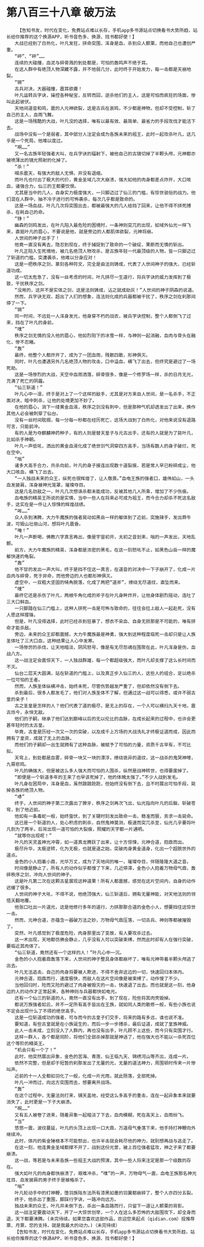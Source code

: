 # 第八百三十八章 破万法
        【告知书友，时代在变化，免费站点难以长存，手机app多书源站点切换看书大势所趋，站长给你推荐的这个换源APP，听书音色多、换源、找书都好使！】
       大战已经到了白热化，叶凡发狂，拼命突围，浑身是血，杀到众人颤栗，而他自己也遭创严重。
       “砰”、“砰”……
       连续的大碰撞，血泥与碎骨溅的到处都是，可怕的轰鸣声不绝于耳。
       在这人群中有绝顶人物深藏不露，并不他弱几分，此时终于开始发力，每一击都是天崩地裂。
       “锵”
       古兵对决，大器碰撞，震耳欲聋！
       叶凡运转兵字诀，操控各种秘宝，反转而回，逆杀他们的主人，这是可怕而疯狂的场面，惨叫此起彼伏。
       天地间道音和鸣，震的人元神欲裂，这是古兵在哀鸣，不少都是神物，但却不受控制，斩了自己的主人，血雨飞舞。
       这是一场残酷的大战，叶凡没的选择，唯有以最有效、最简单、最省力的手段攻伐才能活下去。
       战场中没有一个是弱者，其中部分人注定会成为各族未来的祖王，此时一起攻杀叶凡，这几乎是一个死局，他难以度过。
       “啊……”
       又一名古族年轻强者大叫，在兵字诀的辐射下，被他自己的古镜切掉了半颗头颅，元神都亦被喷薄出的镜光照射的化掉了。
       “杀！”
       喊杀震天，有强大的敌人无惧，并没有退缩。
       而叶凡也付出了极大的代价，黄金圣域几次大崩溃，强大如他的肉身都差点炸开，大口咳血，诸强合力，仙三的王都要饮恨。
       尤其是当中的几人，自身实力极度强大，一只脚迈过了仙三的门槛，有惊世骇俗的战力。他们混在人群中，抽不冷子进行的可怖袭杀，每次几乎都是致命的。
       这是一场血战，叶凡几次将突围出去，都被最强大的几人给挡了回来，让他不得不拼死搏杀，在耗自己的命。
       “铮！”
       幽森的剑鸣发出，在叶凡陷入最危险的困境时，一条神则突兀的出现，如域外仙光一样飞来，直抵叶凡的眉心，不要说是他，就是旁边的人都肌体欲裂，元神将崩。
       人世间的神子出手了！
       他竟一直没有离去，隐忍到现在，终于捕捉到了致命的一个破绽，果断而无情的斩出。
       叶凡正陷入生死境地，被几名绝顶人物攻杀，是古族年轻一代最顶级的人物，皆一只脚迈过了斩道的门槛，突遭袭杀，他难以分身应对！
       这是一把秩序之剑，篆刻各种符文，完全是由法则铸成，代表了人世间神子的强大，已经斩道功成。
       这一切太危急了，没有一丝考虑的时间，叶凡拼尽一生道行，将兵字诀的威力发挥到了极致，干扰秩序之剑。
       “没用的，这并不是实体之剑，这是法则铸成，沾之就成劫灰！”人世间的神子阴森的说道。
       然而，兵字诀无双，超出了人们的想象，连法则化成的兵器都被干扰了，秩序之剑在刹那间停了一下。
       “锵”
       同一时间，不远处一人浑身发光，他身穿不朽的战衣，被兵字诀控制，整个人都倒飞了过来，挡在了叶凡的身前。
       “噗”
       秩序之剑无情的没入他的眉心，他如烈阳下的冰雪一样，与神则一起消融，血肉与骨头在融化，惨不忍睹。
       “轰”
       最终，他整个人都炸开了，成为了一团血雨，残骸四散，形神俱灭。
       同时，叶凡也遭遇另外几名绝顶人物的攻击，口中溢血，横飞了出去，但终究是避过了一场死劫。
       这是一场惨烈的大战，天空中血雨洒落，碎骨很多，像是一个修罗场一样，杀的日月无光，充满了死亡的阴霾。
       “仙三斩道！”
       叶凡心中一凛，终于是对上了一个这样的敌手，尤其是对方来自人世间，是一名杀手，不正面对决，暗中刺杀，让他的处境更加不妙了。
       在他的眉心，淌下一缕黄金血液，秩序之剑没有刺中，但是那种气机却透发出了出来，换作其他人必会被刺穿了仙台。
       没有一丝时间耽搁，每一分每一秒都在经历死亡，这场大战到了白热化，对他来说没有退路可言，只能前冲。
       有的人是为夺麒麟神药种子，有的人则是替天皇子与元古出手，还有的人就是为了毙叶凡，比如杀手神朝。
       叶凡一声低吼，洒出的黄金血液化成了绝世剑气洞穿四方高手，当场有数人的身子破烂，死在空中。
       “嗡”
       诸多大高手合力，共杀向前，叶凡的身子接连出现数十道裂痕，若是常人早已粉碎成尘，他大口咳血，横飞了出去。
       “一人独战未来的众王，纵死也很辉煌了，让人敬畏。”血电王族的强者口，雄伟如山，一头血发披肩，浑身被神光笼罩，璀璨夺目。
       这是几名劲敌之一，叶凡几次想诛杀都未能成功，反被其他几人所乘，增加了不少伤痕。
       血电族的精英王所说的是实情，当中一些人在将来必可成为祖王，而今合力却杀不死这名敌手，这实在是一件让人惊悚的辉煌战绩。
       “哞……”
       众人杀到沸腾，大力牛魔族的强者晃动如黑岳一样的躯体到了近前，突施辣手，发出莽牛波，可毁山壮丽山河，想将叶凡震昏。
       “唵！”
       叶凡一声断喝，佛教六字真言再出，像是宇宙初开，太初之音划来，嗡的一声发出，天地乱颤。
       前方，大力牛魔族的精英，浑身都是浓密的黑毛，在这一刻怒吼不止，如黑色山岳一样的魔躯快速的龟裂。
       “轰”
       他不甘的发出一声大叫，终于是挡不住这一真言，在道音的对决中一下子崩开了，化成一片血肉与碎骨，死于非命，而他旁边的人也都形神俱灭。
       虚空中，一双粗大坚固的犄角脱落，化成了两把“道斧”，缭绕无尽道纹，直坠而来。
       “噗”
       最终它还是杀伤了叶凡，两根牛角化成的斧子在叶凡身畔炸开，让他身体剧烈摇动，连吐了三大口鲜血。
       一只脚踏在仙三门槛上，这种人拼死一击是可怖与致命的，往往会拉上敌人一起赴死，没有人愿这样撄锋。
       但是，叶凡没得选择，此时已经杀到狂暴了，想衣不染血、自身无损那是不可能的，唯有拼命才能杀敌。
       旁边，未来的众王却都震撼，大力牛魔族最是神勇，强大到这种程度临死一击却只是让人族圣体吐了三大口血，这种结果让人心中发寒。
       一场惨厉的杀伐，让天地暗淡，阴风怒号，像是有无尽怨魂在围聚在此，叶凡浑身是伤，血战八方。
       这一战注定会震惊天下，一人独战群雄，每一个都超级强大，而叶凡却支撑了这么长时间而不灭。
       仙台二层天大圆满，站在斩道的门槛上，以及真正步入仙三的人，这些人的组合，足以绝杀一位可怕的王者。
       然而，人族圣体纵横冲击，始终未死，尽管伤势越发严重了，但却依然没有倒下去。
       杀到最后，很多人都发毛了，他们对人族圣体不了解，但通过这一战可以得悉，或许不弱古皇的亲子！
       古之圣皇是怎样的人？他们代表了道的极尽，是无上的存在，一个人可以横扫九天十地，震古烁今，永恒无敌。
       他们的子嗣，继承了他们达到巅峰以后的无以伦比的血脉，在成长起来的过程中，也许会更甚年轻时的太古皇。
       毕竟，古皇是历经一次又一次的突破，以及成千上万场的大战洗礼才终极证道而成，因此而拥有了皇资，成就了无上的血脉。
       而他们的子嗣却一出生就拥有了这种血脉，被赋予了可怕的力量，资质千古罕有，不可比拟。
       天穹上，到处都是血雾，碎骨一块又一块的漂浮，缭绕诡异的道纹，这一战杀的鬼哭神嚎，九霄悲鸣。
       叶凡的确强大，但是被这么多人强大而可怕的人围杀，纵然是战神转世，也得要废掉了。
       “即便是一个斩道多年的王来了也早该死掉了，他的体魄太强了。”不少人战到发毛。
       叶凡身在困局中，浑身是血，虽然踉踉跄跄，但始终没有倒下去，且不时展出可怕手段，毙掉各族的绝顶人物。
       “哧”
       终于，人世间的神子第二次露出了獠牙，秩序之剑再次飞出，仙光指向叶凡的后脑，斩破苍穹，到了他近前。
       他如有一条毒蛇一般，始终蛰伏，到了关键时刻发出致命一击，稳准而狠，务求一击毙命。
       这已是一个斩道的人，处心积虑的刺杀，自然鬼神莫测，极速而突兀杀至，仙光几乎要将叶凡剖为了两半，后背出现一道可怕的大裂痕，照耀的天宇都一片通明。
       “就等你出现呢！”
       叶凡的天灵盖神光冲霄，如一道真龙腾跃了出来，让十方惊悚，元神合道，抱鼎而出。
       极尽升华，太极逆转，化为无极，也就是道之始，突破肉身黄金道身，化出一个超脱世外的道点。
       金色的小人抱着小鼎，光华万丈，成为了天地间的唯一，璀璨夺目，伴随隆隆大道之音。
       时间像是静止了，所有人的动作似乎都慢了下来，几近停滞，金色小人抱着万物母气鼎，轰碎秩序之剑，冲向人世间的神子。
       这是叶凡第二次在这颗古星展现这种道果！所有人都震撼，感觉在这片空间内，自身的动作迟缓了很多。
       人世间的神子大吼，不得不说，他绝顶强大，仙三斩道后，拥有无量神能，对天地法则的领悟天翻地覆。
       他张口吐出一片道光，这是他修行多年的道行，力拼那那合道的金色小人，想要挡住这惊世一击。
       然而，元神合道，亦蕴含一器破万法之妙，万物母气鼎压落，一切古兵、神则等都被摧毁了。
       突然，叶凡感觉到了极度危险，肉身那里出了变故，有人要攻杀过去。
       这一术出现，天地都仿佛会静止，几乎没有人可以突破束缚，然而此时却有人在强行突破，要临近其肉体了。
       “仙三斩道，竟然还有一个这样的人！”叶凡心中一沉。
       金色的小人抱着鼎轰落下来，人世间的神子整具身体都崩坏了，唯有元神带着半颗头颅逃了出去。
       叶凡无法追击，自己的肉身将要被人欺进，不得不舍弃这边的一切，快速回归本体内。
       元神合道，抱鼎而行，速度极快，而敌人在这片空间像是被束缚了，动作慢了不少。
       当他回归时，险而又险的避过了肉身被毁灭的一击，快速退了出去。而也就是这一刻，他身边的人的动作才正常起来，各种神则与兵器都快如电光。
       还有一个仙三的斩道的人，竟然一直没有出手，到了现在，险些将其肉壳毁掉。
       都说万族强者如云，并不一定所有高手皆出在王族，就如同人类的散修一般，有些小族也说不定会出现什么了不得的绝世高手。
       这是一位斩道成功的强者，可与而今的古皇子们交手，将来的路有多远，谁也说不准。
       要知道，有些古皇就是在小族诞生的，而后一步一步搏杀，最后证道，成就了皇族神威。
       此人一击未成，立刻没入了人群内，再也没有出手，叶凡顾不上这些，而今只有突围才行。
       这样一群人，各个都是同阶，将他们全部杀掉那就是神话了，他在强大也不能以一杀死百位这个等阶的精英王。
       “机会只有一个了！”
       此时，他突然展出异象，金色的苦海、青莲、仙王临九天、锦绣河山等齐出，连成一片。
       依然不完整，但是却于短暂的刹那发出了无量的光，无量的道法神力，周围顿时传来一片惨叫声。
       近前的十一人全都如羽化了一般，化成一片光雨，就此殒落，全部死掉。
       叶凡一冲而过，向远方突围而去，想要离开战场。
       “轰”
       在这个过程中，无量法则打来，铺天盖地，经受这么多高手的重击，连在一起异象本来就要消失了，此时更是一下子大崩溃。
       “啊……”
       又有五人被卷了进来，随着异象一起暗淡了下去，血肉模糊，死在高天上，血雨纷飞。
       “当”
       悠悠一震，波纹蔓延，叶凡的头顶上出现一口大鼎，万道母气垂落下来，他手持打神鞭向外继续冲。
       此时，体内的紫金锤根本不可能祭出，也许半击就会耗尽他的神力，就别想再战与逃走了。
       在这一刻，他连黄金圣域都撑不开了，战到这份光景，被上百位强者猛攻，神之子来了都要崩溃。
       这一战，等若是与未来各族一些祖王大战的预演，其中一些人将来注定是那一个级数的存在。
       强大如叶凡的肉身都快崩溃了，艰难冲杀，“噗”的一声，万物母气一震，血电王族那名神光炫目、血发披肩的男子终于是被格杀了。
       “嗡”
       叶凡轮动手中的打神鞭，堕羽族陆东法所有漆黑如墨的羽翼都崩碎了，整个人亦四分五裂。
       终于，他杀出了重围，脚踩行字诀，一路冲向远方。
       独战未来的众王，叶凡并未倒下去，杀出一条血路而行，只留下一道让人颤栗的背影。
       这一战注定要震动天下，开了一大惊世创举，一个人在这么多恐怖的大敌围攻下，却全身而退，天下都要沸腾。(未完待续。如果您喜欢这部作品，欢迎您来起点（qidian.com）投推荐票、月票，您的支持，就是我最大的动力。)（未完待续）
       【告知书友，时代在变化，免费站点难以长存，手机app多书源站点切换看书大势所趋，站长给你推荐的这个换源APP，听书音色多、换源、找书都好使！】